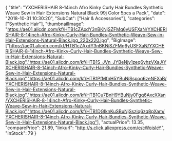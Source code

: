 {
	"title": "YXCHERISHAIR 8-14inch Afro Kinky Curly Hair Bundles Synthetic Weave Sew in Hair Extensions Natural Black 99j Color 5pcs a Pack",
	"date": "2018-10-31 10:30:20",
	"SubCat": ["Hair & Accessories"],
	"categories": ["Synthetic Hair"],
	"thumbnailImage": "https://ae01.alicdn.com/kf/HTB1cZAxdY3nBKNjSZFMq6yUSFXaN/YXCHERISHAIR-8-14inch-Afro-Kinky-Curly-Hair-Bundles-Synthetic-Weave-Sew-in-Hair-Extensions-Natural-Black.jpg_220x220.jpg",
	"BigImage": ["https://ae01.alicdn.com/kf/HTB1cZAxdY3nBKNjSZFMq6yUSFXaN/YXCHERISHAIR-8-14inch-Afro-Kinky-Curly-Hair-Bundles-Synthetic-Weave-Sew-in-Hair-Extensions-Natural-Black.jpg","https://ae01.alicdn.com/kf/HTB1S_JVn_JYBeNjy1zeq6yhzVXaJ/YXCHERISHAIR-8-14inch-Afro-Kinky-Curly-Hair-Bundles-Synthetic-Weave-Sew-in-Hair-Extensions-Natural-Black.jpg","https://ae01.alicdn.com/kf/HTB1PfMfnH5YBuNjSspoq6zeNFXaB/YXCHERISHAIR-8-14inch-Afro-Kinky-Curly-Hair-Bundles-Synthetic-Weave-Sew-in-Hair-Extensions-Natural-Black.jpg","https://ae01.alicdn.com/kf/HTB1Cu7BnH9YBuNjy0Fgq6AxcXXan/YXCHERISHAIR-8-14inch-Afro-Kinky-Curly-Hair-Bundles-Synthetic-Weave-Sew-in-Hair-Extensions-Natural-Black.jpg","https://ae01.alicdn.com/kf/HTB1DGIknKuSBuNjSsziq6zq8pXam/YXCHERISHAIR-8-14inch-Afro-Kinky-Curly-Hair-Bundles-Synthetic-Weave-Sew-in-Hair-Extensions-Natural-Black.jpg"],
	"actualPrice": 13.35,
	"comparePrice": 21.89,
	"linkurl": "http://s.click.aliexpress.com/e/cWoisleY",
	"inStock": 79
}
